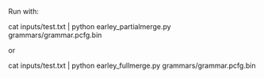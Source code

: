 
Run with:

cat inputs/test.txt | python earley_partialmerge.py grammars/grammar.pcfg.bin

or

cat inputs/test.txt | python earley_fullmerge.py grammars/grammar.pcfg.bin
